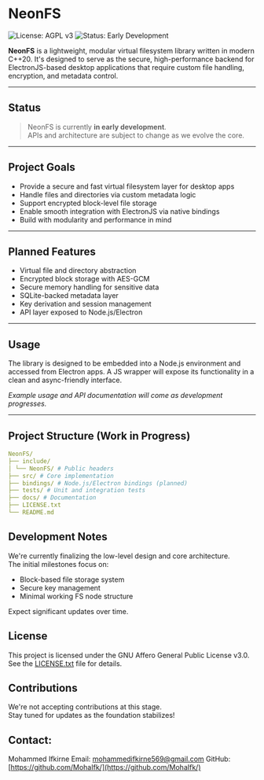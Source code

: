 # NeonFS

![License: AGPL v3](https://img.shields.io/badge/license-AGPLv3-blue.svg)
![Status: Early Development](https://img.shields.io/badge/status-early--dev-yellow)

**NeonFS** is a lightweight, modular virtual filesystem library written in modern C++20. It's designed to serve as the secure, high-performance backend for ElectronJS-based desktop applications that require custom file handling, encryption, and metadata control.

---

## Status

> NeonFS is currently **in early development**.  
> APIs and architecture are subject to change as we evolve the core.

---

## Project Goals

- Provide a secure and fast virtual filesystem layer for desktop apps
- Handle files and directories via custom metadata logic
- Support encrypted block-level file storage
- Enable smooth integration with ElectronJS via native bindings
- Build with modularity and performance in mind

---

## Planned Features

- Virtual file and directory abstraction
- Encrypted block storage with AES-GCM
- Secure memory handling for sensitive data
- SQLite-backed metadata layer
- Key derivation and session management
- API layer exposed to Node.js/Electron

---

## Usage

The library is designed to be embedded into a Node.js environment and accessed from Electron apps. A JS wrapper will expose its functionality in a clean and async-friendly interface.

_Example usage and API documentation will come as development progresses._

---

## Project Structure (Work in Progress)

```yaml
NeonFS/
├── include/
│ └── NeonFS/ # Public headers
├── src/ # Core implementation
├── bindings/ # Node.js/Electron bindings (planned)
├── tests/ # Unit and integration tests
├── docs/ # Documentation
├── LICENSE.txt
└── README.md
```

## Development Notes

We're currently finalizing the low-level design and core architecture.  
The initial milestones focus on:

- Block-based file storage system
- Secure key management
- Minimal working FS node structure

Expect significant updates over time.

## License

This project is licensed under the GNU Affero General Public License v3.0.  
See the [LICENSE.txt](LICENSE.txt) file for details.

## Contributions

We're not accepting contributions at this stage.  
Stay tuned for updates as the foundation stabilizes!

## Contact:

Mohammed Ifkirne
Email: mohammedifkirne569@gmail.com
GitHub: [https://github.com/MohaIfk/](https://github.com/MohaIfk/)
